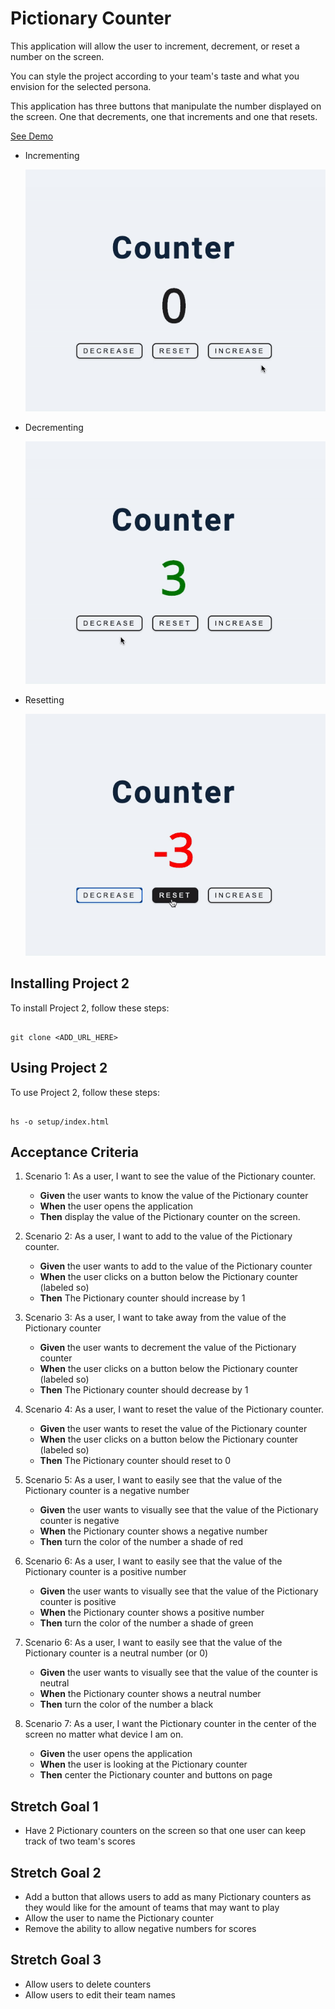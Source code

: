 # Pictionary Counter

This application will allow the user to increment, decrement, or reset a number on the screen.

You can style the project according to your team's taste and what you envision for the selected persona.

This application has three buttons that manipulate the number displayed on the screen. One that decrements, one that increments and one that resets.

[See Demo](https://drteresavasquez.github.io/pictionary-counter/setup/)

- Incrementing

  ![Incrementing](./setup/src/img/incrementing.gif)

- Decrementing

  ![Decrementing](./setup/src/img/decrementing.gif)

- Resetting

  ![Resetting](./setup/src/img/resetting.gif)

## Installing Project 2

To install Project 2, follow these steps:

```

git clone <ADD_URL_HERE>

```

## Using Project 2

To use Project 2, follow these steps:

```shell

hs -o setup/index.html

```

## Acceptance Criteria

1. Scenario 1: As a user, I want to see the value of the Pictionary counter.

   - **Given** the user wants to know the value of the Pictionary counter
   - **When** the user opens the application
   - **Then** display the value of the Pictionary counter on the screen.

1. Scenario 2: As a user, I want to add to the value of the Pictionary counter.

   - **Given** the user wants to add to the value of the Pictionary counter
   - **When** the user clicks on a button below the Pictionary counter (labeled so)
   - **Then** The Pictionary counter should increase by 1

1. Scenario 3: As a user, I want to take away from the value of the Pictionary counter

   - **Given** the user wants to decrement the value of the Pictionary counter
   - **When** the user clicks on a button below the Pictionary counter (labeled so)
   - **Then** The Pictionary counter should decrease by 1

1. Scenario 4: As a user, I want to reset the value of the Pictionary counter.

   - **Given** the user wants to reset the value of the Pictionary counter
   - **When** the user clicks on a button below the Pictionary counter (labeled so)
   - **Then** The Pictionary counter should reset to 0

1. Scenario 5: As a user, I want to easily see that the value of the Pictionary counter is a negative number

   - **Given** the user wants to visually see that the value of the Pictionary counter is negative
   - **When** the Pictionary counter shows a negative number
   - **Then** turn the color of the number a shade of red

1. Scenario 6: As a user, I want to easily see that the value of the Pictionary counter is a positive number

   - **Given** the user wants to visually see that the value of the Pictionary counter is positive
   - **When** the Pictionary counter shows a positive number
   - **Then** turn the color of the number a shade of green

1. Scenario 6: As a user, I want to easily see that the value of the Pictionary counter is a neutral number (or 0)

   - **Given** the user wants to visually see that the value of the counter is neutral
   - **When** the Pictionary counter shows a neutral number
   - **Then** turn the color of the number a black

1. Scenario 7: As a user, I want the Pictionary counter in the center of the screen no matter what device I am on.

   - **Given** the user opens the application
   - **When** the user is looking at the Pictionary counter
   - **Then** center the Pictionary counter and buttons on page
   
## Stretch Goal 1
- Have 2 Pictionary counters on the screen so that one user can keep track of two team's scores

## Stretch Goal 2
- Add a button that allows users to add as many Pictionary counters as they would like for the amount of teams that may want to play
- Allow the user to name the Pictionary counter
- Remove the ability to allow negative numbers for scores

## Stretch Goal 3
- Allow users to delete counters
- Allow users to edit their team names
